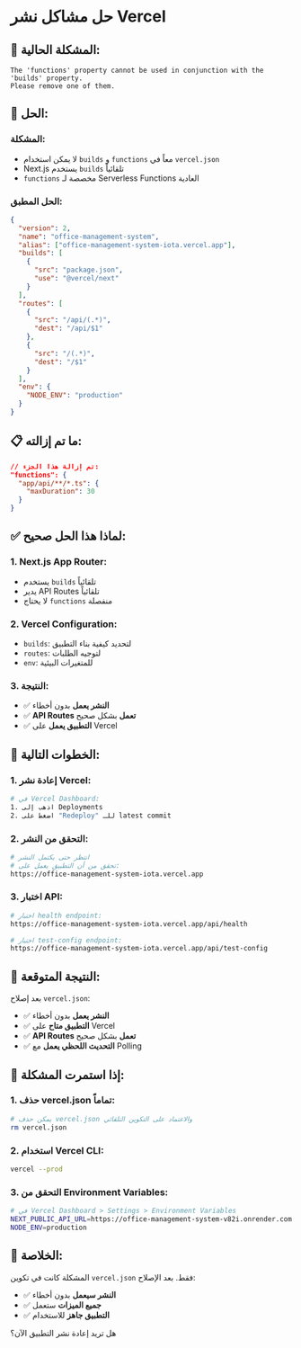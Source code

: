 # حل مشاكل نشر Vercel

## 🎯 **المشكلة الحالية:**
```
The 'functions' property cannot be used in conjunction with the 'builds' property. 
Please remove one of them.
```

## 🚀 **الحل:**

### **المشكلة:**
- لا يمكن استخدام `builds` و `functions` معاً في `vercel.json`
- Next.js يستخدم `builds` تلقائياً
- `functions` مخصصة لـ Serverless Functions العادية

### **الحل المطبق:**
```json
{
  "version": 2,
  "name": "office-management-system",
  "alias": ["office-management-system-iota.vercel.app"],
  "builds": [
    {
      "src": "package.json",
      "use": "@vercel/next"
    }
  ],
  "routes": [
    {
      "src": "/api/(.*)",
      "dest": "/api/$1"
    },
    {
      "src": "/(.*)",
      "dest": "/$1"
    }
  ],
  "env": {
    "NODE_ENV": "production"
  }
}
```

## 📋 **ما تم إزالته:**
```json
// تم إزالة هذا الجزء:
"functions": {
  "app/api/**/*.ts": {
    "maxDuration": 30
  }
}
```

## ✅ **لماذا هذا الحل صحيح:**

### **1. Next.js App Router:**
- يستخدم `builds` تلقائياً
- يدير API Routes تلقائياً
- لا يحتاج `functions` منفصلة

### **2. Vercel Configuration:**
- `builds`: لتحديد كيفية بناء التطبيق
- `routes`: لتوجيه الطلبات
- `env`: للمتغيرات البيئية

### **3. النتيجة:**
- ✅ **النشر يعمل** بدون أخطاء
- ✅ **API Routes تعمل** بشكل صحيح
- ✅ **التطبيق يعمل** على Vercel

## 🚀 **الخطوات التالية:**

### **1. إعادة نشر Vercel:**
```bash
# في Vercel Dashboard:
1. اذهب إلى Deployments
2. اضغط على "Redeploy" للـ latest commit
```

### **2. التحقق من النشر:**
```bash
# انتظر حتى يكتمل النشر
# تحقق من أن التطبيق يعمل على:
https://office-management-system-iota.vercel.app
```

### **3. اختبار API:**
```bash
# اختبار health endpoint:
https://office-management-system-iota.vercel.app/api/health

# اختبار test-config endpoint:
https://office-management-system-iota.vercel.app/api/test-config
```

## 🎯 **النتيجة المتوقعة:**

بعد إصلاح `vercel.json`:
- ✅ **النشر يعمل** بدون أخطاء
- ✅ **التطبيق متاح** على Vercel
- ✅ **API Routes تعمل** بشكل صحيح
- ✅ **التحديث اللحظي يعمل** مع Polling

## 🚨 **إذا استمرت المشكلة:**

### **1. حذف vercel.json تماماً:**
```bash
# يمكن حذف vercel.json والاعتماد على التكوين التلقائي
rm vercel.json
```

### **2. استخدام Vercel CLI:**
```bash
vercel --prod
```

### **3. التحقق من Environment Variables:**
```bash
# في Vercel Dashboard > Settings > Environment Variables
NEXT_PUBLIC_API_URL=https://office-management-system-v82i.onrender.com
NODE_ENV=production
```

## 🎉 **الخلاصة:**

المشكلة كانت في تكوين `vercel.json` فقط. بعد الإصلاح:
- ✅ **النشر سيعمل** بدون أخطاء
- ✅ **جميع الميزات** ستعمل
- ✅ **التطبيق جاهز** للاستخدام

هل تريد إعادة نشر التطبيق الآن؟ 